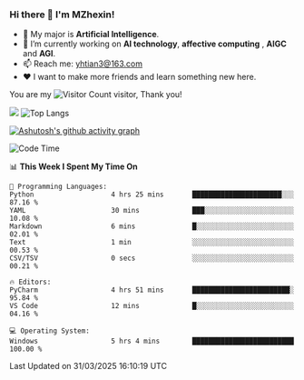 ### Hi there 👋 I'm MZhexin!

- 💬 My major is **Artificial Intelligence**.
- 🔭 I’m currently working on **AI technology**, **affective computing** , **AIGC** and **AGI**.
- 📫 Reach me: <yhtian3@163.com>
- :heart: I want to make more friends and learn something new here.

You are my ![Visitor Count](https://profile-counter.glitch.me/MZhexin/count.svg) visitor, Thank you!

 ![](https://github-readme-stats.vercel.app/api?username=MZhexin&show_icons=true&theme=transparent) ![Top Langs](https://github-readme-stats.vercel.app/api/top-langs/?username=MZhexin&layout=compact&theme=tokyonight) 

[![Ashutosh's github activity graph](https://github-readme-activity-graph.vercel.app/graph?username=MZhexin)](https://github.com/ashutosh00710/github-readme-activity-graph)



<!--START_SECTION:waka-->
![Code Time](http://img.shields.io/badge/Code%20Time-311%20hrs%2046%20mins-blue)

📊 **This Week I Spent My Time On** 

```text
💬 Programming Languages: 
Python                   4 hrs 25 mins       ██████████████████████░░░   87.16 % 
YAML                     30 mins             ███░░░░░░░░░░░░░░░░░░░░░░   10.08 % 
Markdown                 6 mins              █░░░░░░░░░░░░░░░░░░░░░░░░   02.01 % 
Text                     1 min               ░░░░░░░░░░░░░░░░░░░░░░░░░   00.53 % 
CSV/TSV                  0 secs              ░░░░░░░░░░░░░░░░░░░░░░░░░   00.21 % 

🔥 Editors: 
PyCharm                  4 hrs 51 mins       ████████████████████████░   95.84 % 
VS Code                  12 mins             █░░░░░░░░░░░░░░░░░░░░░░░░   04.16 % 

💻 Operating System: 
Windows                  5 hrs 4 mins        █████████████████████████   100.00 % 
```


 Last Updated on 31/03/2025 16:10:19 UTC
<!--END_SECTION:waka-->


